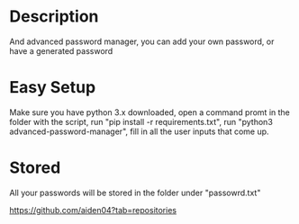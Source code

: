 # Description
And advanced password manager, you can add your own password, or have a generated password

# Easy Setup
Make sure you have python 3.x downloaded,
open a command promt in the folder with the script,
run "pip install -r requirements.txt",
run "python3 advanced-password-manager",
fill in all the user inputs that come up.

# Stored
All your passwords will be stored in the folder under "passowrd.txt"







https://github.com/aiden04?tab=repositories
